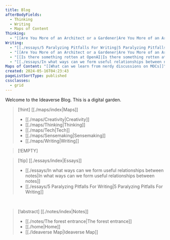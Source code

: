```yaml
---
title: Blog
afterBodyFields:
  - Thinking
  - Writing
  - Maps of Content
Thinking:
  - "[[Are You More of an Architect or a Gardener|Are You More of an Architect or a Gardener]]"
Writing:
  - "[[./essays/5 Paralyzing Pitfalls For Writing|5 Paralyzing Pitfalls For Writing]]"
  - "[[Are You More of an Architect or a Gardener|Are You More of an Architect or a Gardener]]"
  - "[[Is there something rotten at OpenAI|Is there something rotten at OpenAI]]"
  - "[[./essays/In what ways can we form useful relationships between notes|In what ways can we form useful relationships between notes]]"
Maps of Content: "[[What can we learn from nerdy discussions on MOCs]]"
created: 2024-05-16T04:23:43
pageListSortType: published
cssclasses:
  - grid
---
```

Welcome to the Ideaverse Blog. This is a digital garden.

> [!hint] [[./maps/index|Maps]]
> - [[./maps/Creativity|Creativity]]
> - [[./maps/Thinking|Thinking]]
> - [[./maps/Tech|Tech]]
> - [[./maps/Sensemaking|Sensemaking]]
> - [[./maps/Writing|Writing]]

> [!EMPTY] 

> [!tip] [[./essays/index|Essays]]
> - [[./essays/In what ways can we form useful relationships between notes|In what ways can we form useful relationships between notes]]
> - [[./essays/5 Paralyzing Pitfalls For Writing|5 Paralyzing Pitfalls For Writing]]

<br/>

> [!abstract] [[./notes/index|Notes]]
> - [[./notes/The forest entrance|The forest entrance]]
> - [[./home|Home]]
> - [[./Ideaverse Map|Ideaverse Map]]


